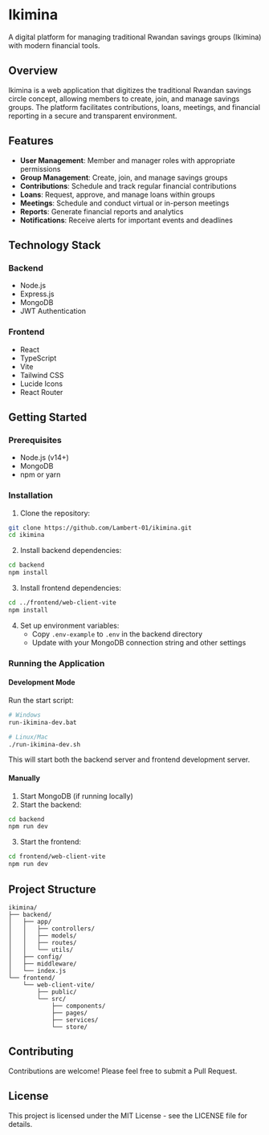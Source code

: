# Ikimina

A digital platform for managing traditional Rwandan savings groups (Ikimina) with modern financial tools.

## Overview

Ikimina is a web application that digitizes the traditional Rwandan savings circle concept, allowing members to create, join, and manage savings groups. The platform facilitates contributions, loans, meetings, and financial reporting in a secure and transparent environment.

## Features

- **User Management**: Member and manager roles with appropriate permissions
- **Group Management**: Create, join, and manage savings groups
- **Contributions**: Schedule and track regular financial contributions
- **Loans**: Request, approve, and manage loans within groups
- **Meetings**: Schedule and conduct virtual or in-person meetings
- **Reports**: Generate financial reports and analytics
- **Notifications**: Receive alerts for important events and deadlines

## Technology Stack

### Backend
- Node.js
- Express.js
- MongoDB
- JWT Authentication

### Frontend
- React
- TypeScript
- Vite
- Tailwind CSS
- Lucide Icons
- React Router

## Getting Started

### Prerequisites
- Node.js (v14+)
- MongoDB
- npm or yarn

### Installation

1. Clone the repository:
```bash
git clone https://github.com/Lambert-01/ikimina.git
cd ikimina
```

2. Install backend dependencies:
```bash
cd backend
npm install
```

3. Install frontend dependencies:
```bash
cd ../frontend/web-client-vite
npm install
```

4. Set up environment variables:
   - Copy `.env-example` to `.env` in the backend directory
   - Update with your MongoDB connection string and other settings

### Running the Application

#### Development Mode
Run the start script:
```bash
# Windows
run-ikimina-dev.bat

# Linux/Mac
./run-ikimina-dev.sh
```

This will start both the backend server and frontend development server.

#### Manually
1. Start MongoDB (if running locally)
2. Start the backend:
```bash
cd backend
npm run dev
```

3. Start the frontend:
```bash
cd frontend/web-client-vite
npm run dev
```

## Project Structure

```
ikimina/
├── backend/
│   ├── app/
│   │   ├── controllers/
│   │   ├── models/
│   │   ├── routes/
│   │   └── utils/
│   ├── config/
│   ├── middleware/
│   └── index.js
└── frontend/
    └── web-client-vite/
        ├── public/
        └── src/
            ├── components/
            ├── pages/
            ├── services/
            └── store/
```

## Contributing

Contributions are welcome! Please feel free to submit a Pull Request.

## License

This project is licensed under the MIT License - see the LICENSE file for details. 